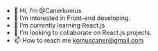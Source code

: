 - 👋 Hi, I’m @Canerkomus
- 👀 I’m interested in Front-end developing.
- 🌱 I’m currently learning React.js
- 💞️ I’m looking to collaborate on React.js projects.
- 📫 How to reach me komuscaner@gmail.com

<!---
Canerkomus/Canerkomus is a ✨ special ✨ repository because its `README.md` (this file) appears on your GitHub profile.
You can click the Preview link to take a look at your changes.
--->
